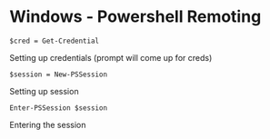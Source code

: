 # Windows - Powershell Remoting

```
$cred = Get-Credential
```

Setting up credentials (prompt will come up for creds)

```
$session = New-PSSession
```

Setting up session

```
Enter-PSSession $session
```

Entering the session
